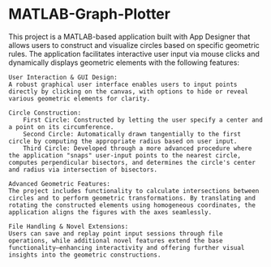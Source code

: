 # MATLAB-Graph-Plotter

This project is a MATLAB-based application built with App Designer that allows users to construct and visualize circles based on specific geometric rules. The application facilitates interactive user input via mouse clicks and dynamically displays geometric elements with the following features:

    User Interaction & GUI Design:
    A robust graphical user interface enables users to input points directly by clicking on the canvas, with options to hide or reveal various geometric elements for clarity.

    Circle Construction:
        First Circle: Constructed by letting the user specify a center and a point on its circumference.
        Second Circle: Automatically drawn tangentially to the first circle by computing the appropriate radius based on user input.
        Third Circle: Developed through a more advanced procedure where the application "snaps" user-input points to the nearest circle, computes perpendicular bisectors, and determines the circle's center and radius via intersection of bisectors.

    Advanced Geometric Features:
    The project includes functionality to calculate intersections between circles and to perform geometric transformations. By translating and rotating the constructed elements using homogeneous coordinates, the application aligns the figures with the axes seamlessly.

    File Handling & Novel Extensions:
    Users can save and replay point input sessions through file operations, while additional novel features extend the base functionality—enhancing interactivity and offering further visual insights into the geometric constructions.

